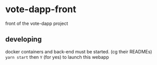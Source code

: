 # vote-dapp-front
front of the vote-dapp project

## developing
docker containers and back-end must be started. (cg their READMEs)  
``yarn start`` then ``Y`` (for yes) to launch this webapp
